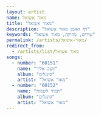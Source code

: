 ```yaml
---
layout: artist
name: מאור אשואל
title: "מאור אשואל"
description: "דף האמן מאור אשואל"
keywords: "שירים, מוזיקה, מאור אשואל"
permalink: /artists/מאור-אשואל/
redirect_from:
  - /artists/list/מאור אשואל
songs:
  - number: "60151"
    name: "זועק אליך"
    album: "סינגלים"
    artist: "מאור אשואל"
  - number: "60152"
    name: "תמיד לשמוח"
    album: "סינגלים"
    artist: "מאור אשואל"
---
```

